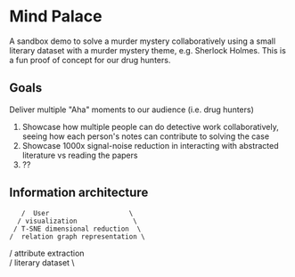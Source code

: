 # Mind Palace

A sandbox demo to solve a murder mystery collaboratively using a small literary dataset with a murder mystery theme, e.g. Sherlock Holmes. This is a fun proof of concept for our drug hunters.

## Goals

Deliver multiple "Aha" moments to our audience (i.e. drug hunters)

1. Showcase how multiple people can do detective work collaboratively, seeing how each person's notes can contribute to solving the case
1. Showcase 1000x signal-noise reduction in interacting with abstracted literature vs reading the papers
1. ??

## Information architecture

       /  User                    \
      / visualization              \
     / T-SNE dimensional reduction  \
    /  relation graph representation \
   /   attribute extraction           \
  /    literary dataset                \

